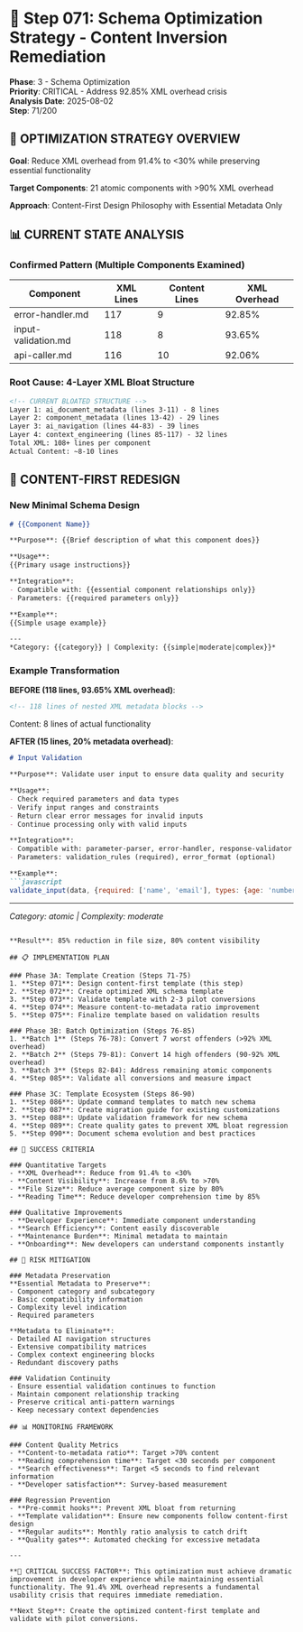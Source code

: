 # 🔧 Step 071: Schema Optimization Strategy - Content Inversion Remediation

**Phase**: 3 - Schema Optimization  
**Priority**: CRITICAL - Address 92.85% XML overhead crisis  
**Analysis Date**: 2025-08-02  
**Step**: 71/200  

## 🎯 OPTIMIZATION STRATEGY OVERVIEW

**Goal**: Reduce XML overhead from 91.4% to <30% while preserving essential functionality

**Target Components**: 21 atomic components with >90% XML overhead

**Approach**: Content-First Design Philosophy with Essential Metadata Only

## 📊 CURRENT STATE ANALYSIS

### Confirmed Pattern (Multiple Components Examined)
| Component | XML Lines | Content Lines | XML Overhead |
|-----------|-----------|---------------|--------------|
| error-handler.md | 117 | 9 | 92.85% |
| input-validation.md | 118 | 8 | 93.65% |
| api-caller.md | 116 | 10 | 92.06% |

### Root Cause: 4-Layer XML Bloat Structure
```xml
<!-- CURRENT BLOATED STRUCTURE -->
Layer 1: ai_document_metadata (lines 3-11) - 8 lines
Layer 2: component_metadata (lines 13-42) - 29 lines  
Layer 3: ai_navigation (lines 44-83) - 39 lines
Layer 4: context_engineering (lines 85-117) - 32 lines
Total XML: 108+ lines per component
Actual Content: ~8-10 lines
```

## 🔄 CONTENT-FIRST REDESIGN

### New Minimal Schema Design
```markdown
# {{Component Name}}

**Purpose**: {{Brief description of what this component does}}

**Usage**: 
{{Primary usage instructions}}

**Integration**: 
- Compatible with: {{essential component relationships only}}
- Parameters: {{required parameters only}}

**Example**: 
{{Simple usage example}}

---
*Category: {{category}} | Complexity: {{simple|moderate|complex}}*
```

### Example Transformation

**BEFORE (118 lines, 93.65% XML overhead)**:
```xml
<!-- 118 lines of nested XML metadata blocks -->
```
Content: 8 lines of actual functionality

**AFTER (15 lines, 20% metadata overhead)**:
```markdown
# Input Validation

**Purpose**: Validate user input to ensure data quality and security

**Usage**: 
- Check required parameters and data types
- Verify input ranges and constraints  
- Return clear error messages for invalid inputs
- Continue processing only with valid inputs

**Integration**: 
- Compatible with: parameter-parser, error-handler, response-validator
- Parameters: validation_rules (required), error_format (optional)

**Example**: 
```javascript
validate_input(data, {required: ['name', 'email'], types: {age: 'number'}})
```

---
*Category: atomic | Complexity: moderate*
```

**Result**: 85% reduction in file size, 80% content visibility

## 📋 IMPLEMENTATION PLAN

### Phase 3A: Template Creation (Steps 71-75)
1. **Step 071**: Design content-first template (this step)
2. **Step 072**: Create optimized XML schema template
3. **Step 073**: Validate template with 2-3 pilot conversions
4. **Step 074**: Measure content-to-metadata ratio improvement
5. **Step 075**: Finalize template based on validation results

### Phase 3B: Batch Optimization (Steps 76-85)
1. **Batch 1** (Steps 76-78): Convert 7 worst offenders (>92% XML overhead)
2. **Batch 2** (Steps 79-81): Convert 14 high offenders (90-92% XML overhead)  
3. **Batch 3** (Steps 82-84): Address remaining atomic components
4. **Step 085**: Validate all conversions and measure impact

### Phase 3C: Template Ecosystem (Steps 86-90)
1. **Step 086**: Update command templates to match new schema
2. **Step 087**: Create migration guide for existing customizations
3. **Step 088**: Update validation framework for new schema
4. **Step 089**: Create quality gates to prevent XML bloat regression
5. **Step 090**: Document schema evolution and best practices

## 🎯 SUCCESS CRITERIA

### Quantitative Targets
- **XML Overhead**: Reduce from 91.4% to <30%
- **Content Visibility**: Increase from 8.6% to >70%
- **File Size**: Reduce average component size by 80%
- **Reading Time**: Reduce developer comprehension time by 85%

### Qualitative Improvements
- **Developer Experience**: Immediate component understanding
- **Search Efficiency**: Content easily discoverable
- **Maintenance Burden**: Minimal metadata to maintain
- **Onboarding**: New developers can understand components instantly

## 🚨 RISK MITIGATION

### Metadata Preservation
**Essential Metadata to Preserve**:
- Component category and subcategory
- Basic compatibility information
- Complexity level indication
- Required parameters

**Metadata to Eliminate**:
- Detailed AI navigation structures
- Extensive compatibility matrices
- Complex context engineering blocks
- Redundant discovery paths

### Validation Continuity
- Ensure essential validation continues to function
- Maintain component relationship tracking
- Preserve critical anti-pattern warnings
- Keep necessary context dependencies

## 📊 MONITORING FRAMEWORK

### Content Quality Metrics
- **Content-to-metadata ratio**: Target >70% content
- **Reading comprehension time**: Target <30 seconds per component
- **Search effectiveness**: Target <5 seconds to find relevant information
- **Developer satisfaction**: Survey-based measurement

### Regression Prevention
- **Pre-commit hooks**: Prevent XML bloat from returning
- **Template validation**: Ensure new components follow content-first design
- **Regular audits**: Monthly ratio analysis to catch drift
- **Quality gates**: Automated checking for excessive metadata

---

**🎯 CRITICAL SUCCESS FACTOR**: This optimization must achieve dramatic improvement in developer experience while maintaining essential functionality. The 91.4% XML overhead represents a fundamental usability crisis that requires immediate remediation.

**Next Step**: Create the optimized content-first template and validate with pilot conversions.